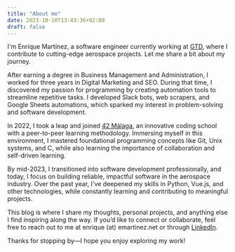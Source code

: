 ```yaml
---
title: "About me"
date: 2023-10-10T13:43:36+02:00
draft: false
---
```


I'm Enrique Martínez, a software engineer currently working at
[GTD](https://www.gtd.eu/en), where I contribute to cutting-edge aerospace
projects. Let me share a bit about my journey.

After earning a degree in Business Management and Administration, I worked for
three years in Digital Marketing and SEO. During that time, I discovered my
passion for programming by creating automation tools to streamline repetitive
tasks. I developed Slack bots, web scrapers, and Google Sheets automations,
which sparked my interest in problem-solving and software development.

In 2022, I took a leap and joined [42 Málaga](https://www.42malaga.com/), an
innovative coding school with a peer-to-peer learning methodology. Immersing
myself in this environment, I mastered foundational programming concepts like
Git, Unix systems, and C, while also learning the importance of collaboration
and self-driven learning.

By mid-2023, I transitioned into software development professionally, and today,
I focus on building reliable, impactful software in the aerospace industry. Over
the past year, I've deepened my skills in Python, Vue.js, and other
technologies, while constantly learning and contributing to meaningful projects.

This blog is where I share my thoughts, personal projects, and anything else I
find inspiring along the way. If you’d like to connect or collaborate, feel free
to reach out to me at enrique (at) emartinez.net or through
[LinkedIn](https://www.linkedin.com/in/francisco-enrique-martinez/).

Thanks for stopping by—I hope you enjoy exploring my work!
